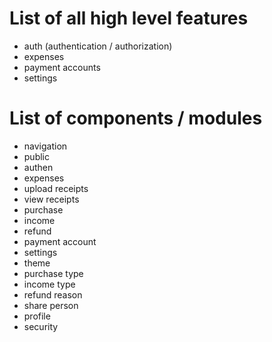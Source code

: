 # List of all high level features

- auth (authentication / authorization)
- expenses
- payment accounts
- settings

# List of components / modules

- navigation
- public
- authen
- expenses
- upload receipts
- view receipts
- purchase
- income
- refund
- payment account
- settings
- theme
- purchase type
- income type
- refund reason
- share person
- profile
- security
